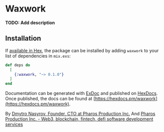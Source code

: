 # Waxwork

**TODO: Add description**

## Installation

If [available in Hex](https://hex.pm/docs/publish), the package can be installed
by adding `waxwork` to your list of dependencies in `mix.exs`:

```elixir
def deps do
  [
    {:waxwork, "~> 0.1.0"}
  ]
end
```

Documentation can be generated with [ExDoc](https://github.com/elixir-lang/ex_doc)
and published on [HexDocs](https://hexdocs.pm). Once published, the docs can
be found at [https://hexdocs.pm/waxwork](https://hexdocs.pm/waxwork).

By [Dmytro Nasyrov, Founder, CTO at Pharos Production Inc.](https://www.linkedin.com/in/dmytronasyrov/)
And [Pharos Production Inc. - Web3, blockchain, fintech, defi software development services](https://pharosproduction.com)
